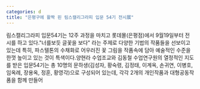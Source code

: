 ```yaml
---
categories: d
title: "은평구에 활짝 핀 림스캘리그라피 입문 54기 전시展"
---
```

림스캘리그라피 입문54기는 12주 과정을 마치고 롯데몰(은평점)에서 9월19일부터 전시를 하고 있다."너를보듯 글꽃을 보다" 라는 주제로 다양한 기법의 작품들을 선보이고 있는데 특히, 파스텔톤의 수채화로 어우러진 꽃 그림을 작품속에 담아 예술적인 수준을 한껏 높이고 있는 것이 특색이다.양현라 수업조교와 김동철 수업연구원의 열정적인 지도를 받은 입문54기는 총 10명의 문하생(김성자, 황숙령, 김정태, 이계옥, 손귀연, 이병호, 임옥례, 장용옥, 정훈, 황영각)으로 구성되어 있는데, 각각 2개의 개인작품과 대형공동작품을 함께 만들어
